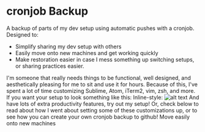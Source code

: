# cronjob Backup
A backup of parts of my dev setup using automatic pushes with a cronjob. Designed to:
* Simplify sharing my dev setup with others 
* Easily move onto new machines and get working quickly
* Make restoration easier in case I mess something up switching setups, or sharing practices easier.

I'm someone that really needs things to be functional, well designed, and aesthetically pleasing for me to sit and use it for hours. Because of this, I've spent a lot of time customizing Sublime, Atom, iTerm2, vim, zsh, and more. If you want your setup to look something like this:
Inline-style:
![alt text](https://github.com/ryanjhill/cronjobBackup/pictures/screenshot1.png "Setup Screenshot")
And have lots of extra productivity features, try out my setup! Or, check below to read about how I went about setting some of these customizations up, or to see how you can create your own cronjob backup to github!
Move easily onto new machines
